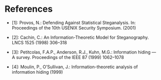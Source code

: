 # References

- <span id="bib-1">[1]</span>: Provos, N.: Defending Against Statistical Steganalysis. In: Proceedings of the 10th USENIX Security Symposium. (2001)

- <span id="bib-2">[2]</span>: Cachin, C.: An Information-Theoretic Model for Steganography. LNCS 1525 (1998) 306–318

- <span id="bib-3">[3]</span>: Petitcolas, F.A.P., Anderson, R.J., Kuhn, M.G.: Information hiding — A survey. Proceedings of the IEEE 87 (1999) 1062–1078

- <span id="bib-4">[4]</span>: Moulin, P., O’Sullivan, J.: Information-theoretic analysis of information hiding (1999)
